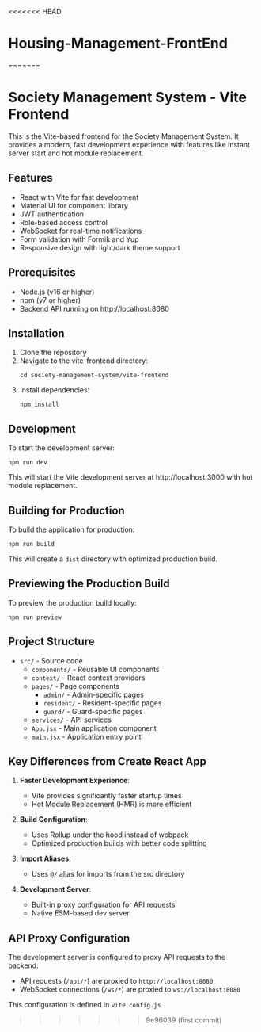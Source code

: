 <<<<<<< HEAD
# Housing-Management-FrontEnd
=======
# Society Management System - Vite Frontend

This is the Vite-based frontend for the Society Management System. It provides a modern, fast development experience with features like instant server start and hot module replacement.

## Features

- React with Vite for fast development
- Material UI for component library
- JWT authentication
- Role-based access control
- WebSocket for real-time notifications
- Form validation with Formik and Yup
- Responsive design with light/dark theme support

## Prerequisites

- Node.js (v16 or higher)
- npm (v7 or higher)
- Backend API running on http://localhost:8080

## Installation

1. Clone the repository
2. Navigate to the vite-frontend directory:
   ```
   cd society-management-system/vite-frontend
   ```
3. Install dependencies:
   ```
   npm install
   ```

## Development

To start the development server:

```
npm run dev
```

This will start the Vite development server at http://localhost:3000 with hot module replacement.

## Building for Production

To build the application for production:

```
npm run build
```

This will create a `dist` directory with optimized production build.

## Previewing the Production Build

To preview the production build locally:

```
npm run preview
```

## Project Structure

- `src/` - Source code
  - `components/` - Reusable UI components
  - `context/` - React context providers
  - `pages/` - Page components
    - `admin/` - Admin-specific pages
    - `resident/` - Resident-specific pages
    - `guard/` - Guard-specific pages
  - `services/` - API services
  - `App.jsx` - Main application component
  - `main.jsx` - Application entry point

## Key Differences from Create React App

1. **Faster Development Experience**:
   - Vite provides significantly faster startup times
   - Hot Module Replacement (HMR) is more efficient

2. **Build Configuration**:
   - Uses Rollup under the hood instead of webpack
   - Optimized production builds with better code splitting

3. **Import Aliases**:
   - Uses `@/` alias for imports from the src directory

4. **Development Server**:
   - Built-in proxy configuration for API requests
   - Native ESM-based dev server

## API Proxy Configuration

The development server is configured to proxy API requests to the backend:

- API requests (`/api/*`) are proxied to `http://localhost:8080`
- WebSocket connections (`/ws/*`) are proxied to `ws://localhost:8080`

This configuration is defined in `vite.config.js`.
>>>>>>> 9e96039 (first commit)
